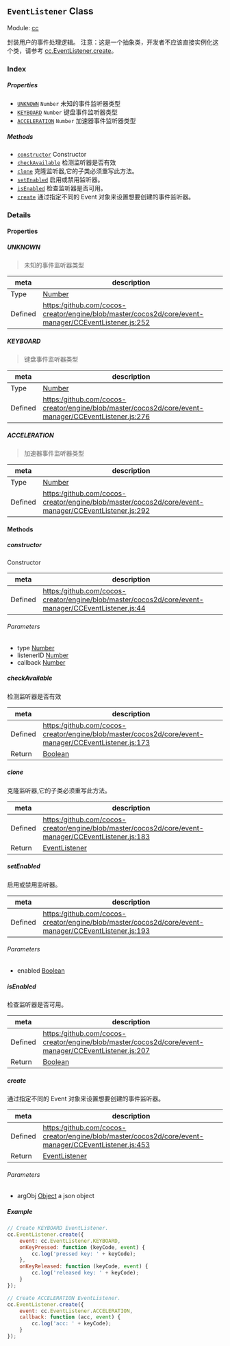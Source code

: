 ## `EventListener` Class



Module: [cc](../modules/cc.md)




封装用户的事件处理逻辑。
注意：这是一个抽象类，开发者不应该直接实例化这个类，请参考 <a href="../classes/EventListener.html#method_create" class="crosslink">cc.EventListener.create</a>。

### Index

##### Properties

  - [`UNKNOWN`](#unknown) `Number` 未知的事件监听器类型
  - [`KEYBOARD`](#keyboard) `Number` 键盘事件监听器类型
  - [`ACCELERATION`](#acceleration) `Number` 加速器事件监听器类型



##### Methods

  - [`constructor`](#constructor) Constructor
  - [`checkAvailable`](#checkavailable) 检测监听器是否有效
  - [`clone`](#clone) 克隆监听器,它的子类必须重写此方法。
  - [`setEnabled`](#setenabled) 启用或禁用监听器。
  - [`isEnabled`](#isenabled) 检查监听器是否可用。
  - [`create`](#create) 通过指定不同的 Event 对象来设置想要创建的事件监听器。



### Details


#### Properties


##### UNKNOWN

> 未知的事件监听器类型

| meta | description |
|------|-------------|
| Type | <a href="https://developer.mozilla.org/en/JavaScript/Reference/Global_Objects/Number" class="crosslink external" target="_blank">Number</a> |
| Defined | [https:/github.com/cocos-creator/engine/blob/master/cocos2d/core/event-manager/CCEventListener.js:252](https:/github.com/cocos-creator/engine/blob/master/cocos2d/core/event-manager/CCEventListener.js#L252) |



##### KEYBOARD

> 键盘事件监听器类型

| meta | description |
|------|-------------|
| Type | <a href="https://developer.mozilla.org/en/JavaScript/Reference/Global_Objects/Number" class="crosslink external" target="_blank">Number</a> |
| Defined | [https:/github.com/cocos-creator/engine/blob/master/cocos2d/core/event-manager/CCEventListener.js:276](https:/github.com/cocos-creator/engine/blob/master/cocos2d/core/event-manager/CCEventListener.js#L276) |



##### ACCELERATION

> 加速器事件监听器类型

| meta | description |
|------|-------------|
| Type | <a href="https://developer.mozilla.org/en/JavaScript/Reference/Global_Objects/Number" class="crosslink external" target="_blank">Number</a> |
| Defined | [https:/github.com/cocos-creator/engine/blob/master/cocos2d/core/event-manager/CCEventListener.js:292](https:/github.com/cocos-creator/engine/blob/master/cocos2d/core/event-manager/CCEventListener.js#L292) |






<!-- Method Block -->
#### Methods


##### constructor

Constructor

| meta | description |
|------|-------------|
| Defined | [https:/github.com/cocos-creator/engine/blob/master/cocos2d/core/event-manager/CCEventListener.js:44](https:/github.com/cocos-creator/engine/blob/master/cocos2d/core/event-manager/CCEventListener.js#L44) |

###### Parameters
- type <a href="https://developer.mozilla.org/en/JavaScript/Reference/Global_Objects/Number" class="crosslink external" target="_blank">Number</a> 
- listenerID <a href="https://developer.mozilla.org/en/JavaScript/Reference/Global_Objects/Number" class="crosslink external" target="_blank">Number</a> 
- callback <a href="https://developer.mozilla.org/en/JavaScript/Reference/Global_Objects/Number" class="crosslink external" target="_blank">Number</a> 


##### checkAvailable

检测监听器是否有效

| meta | description |
|------|-------------|
| Defined | [https:/github.com/cocos-creator/engine/blob/master/cocos2d/core/event-manager/CCEventListener.js:173](https:/github.com/cocos-creator/engine/blob/master/cocos2d/core/event-manager/CCEventListener.js#L173) |
| Return 		 | <a href="https://developer.mozilla.org/en/JavaScript/Reference/Global_Objects/Boolean" class="crosslink external" target="_blank">Boolean</a> 



##### clone

克隆监听器,它的子类必须重写此方法。

| meta | description |
|------|-------------|
| Defined | [https:/github.com/cocos-creator/engine/blob/master/cocos2d/core/event-manager/CCEventListener.js:183](https:/github.com/cocos-creator/engine/blob/master/cocos2d/core/event-manager/CCEventListener.js#L183) |
| Return 		 | <a href="../classes/EventListener.html" class="crosslink">EventListener</a> 



##### setEnabled

启用或禁用监听器。

| meta | description |
|------|-------------|
| Defined | [https:/github.com/cocos-creator/engine/blob/master/cocos2d/core/event-manager/CCEventListener.js:193](https:/github.com/cocos-creator/engine/blob/master/cocos2d/core/event-manager/CCEventListener.js#L193) |

###### Parameters
- enabled <a href="https://developer.mozilla.org/en/JavaScript/Reference/Global_Objects/Boolean" class="crosslink external" target="_blank">Boolean</a> 


##### isEnabled

检查监听器是否可用。

| meta | description |
|------|-------------|
| Defined | [https:/github.com/cocos-creator/engine/blob/master/cocos2d/core/event-manager/CCEventListener.js:207](https:/github.com/cocos-creator/engine/blob/master/cocos2d/core/event-manager/CCEventListener.js#L207) |
| Return 		 | <a href="https://developer.mozilla.org/en/JavaScript/Reference/Global_Objects/Boolean" class="crosslink external" target="_blank">Boolean</a> 



##### create

通过指定不同的 Event 对象来设置想要创建的事件监听器。

| meta | description |
|------|-------------|
| Defined | [https:/github.com/cocos-creator/engine/blob/master/cocos2d/core/event-manager/CCEventListener.js:453](https:/github.com/cocos-creator/engine/blob/master/cocos2d/core/event-manager/CCEventListener.js#L453) |
| Return 		 | <a href="../classes/EventListener.html" class="crosslink">EventListener</a> 

###### Parameters
- argObj <a href="https://developer.mozilla.org/en/JavaScript/Reference/Global_Objects/Object" class="crosslink external" target="_blank">Object</a> a json object

##### Example

```js
// Create KEYBOARD EventListener.
cc.EventListener.create({
    event: cc.EventListener.KEYBOARD,
    onKeyPressed: function (keyCode, event) {
        cc.log('pressed key: ' + keyCode);
    },
    onKeyReleased: function (keyCode, event) {
        cc.log('released key: ' + keyCode);
    }
});

// Create ACCELERATION EventListener.
cc.EventListener.create({
    event: cc.EventListener.ACCELERATION,
    callback: function (acc, event) {
        cc.log('acc: ' + keyCode);
    }
});
```


